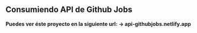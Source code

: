 ## Consumiendo API de Github Jobs

**Puedes ver éste proyecto en la siguiente url: -> api-githubjobs.netlify.app**